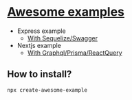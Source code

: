 # [Awesome examples](https://github.com/chenzn1/awesome-examples)
- Express example
  - [With Sequelize/Swagger](https://github.com/chenzn1/awesome-examples/tree/master/express-sequelize-example)
- Nextjs example
  - [With Graphql/Prisma/ReactQuery](https://github.com/chenzn1/awesome-examples/tree/master/nextjs-prisma-graphql-example)

## How to install?
```
npx create-awesome-example
```